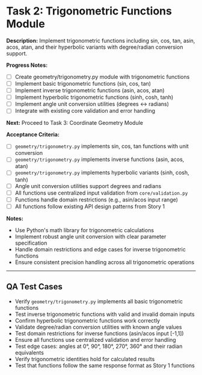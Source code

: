 # Task 2: Trigonometric Functions Module

**Description:**
Implement trigonometric functions including sin, cos, tan, asin, acos, atan, and their hyperbolic variants with degree/radian conversion support.

**Progress Notes:**
- [ ] Create geometry/trigonometry.py module with trigonometric functions
- [ ] Implement basic trigonometric functions (sin, cos, tan)
- [ ] Implement inverse trigonometric functions (asin, acos, atan)
- [ ] Implement hyperbolic trigonometric functions (sinh, cosh, tanh)
- [ ] Implement angle unit conversion utilities (degrees ↔ radians)
- [ ] Integrate with existing core validation and error handling

**Next:** Proceed to Task 3: Coordinate Geometry Module

**Acceptance Criteria:**
- [ ] `geometry/trigonometry.py` implements sin, cos, tan functions with unit conversion
- [ ] `geometry/trigonometry.py` implements inverse functions (asin, acos, atan)
- [ ] `geometry/trigonometry.py` implements hyperbolic variants (sinh, cosh, tanh)
- [ ] Angle unit conversion utilities support degrees and radians
- [ ] All functions use centralized input validation from `core/validation.py`
- [ ] Functions handle domain restrictions (e.g., asin/acos input range)
- [ ] All functions follow existing API design patterns from Story 1

**Notes:**
- Use Python's math library for trigonometric calculations
- Implement robust angle unit conversion with clear parameter specification
- Handle domain restrictions and edge cases for inverse trigonometric functions
- Ensure consistent precision handling across all trigonometric operations

---

## QA Test Cases

- Verify `geometry/trigonometry.py` implements all basic trigonometric functions
- Test inverse trigonometric functions with valid and invalid domain inputs
- Confirm hyperbolic trigonometric functions work correctly
- Validate degree/radian conversion utilities with known angle values
- Test domain restrictions for inverse functions (asin/acos input [-1,1])
- Ensure all functions use centralized validation and error handling
- Test edge cases: angles at 0°, 90°, 180°, 270°, 360° and their radian equivalents
- Verify trigonometric identities hold for calculated results
- Test that functions follow the same response format as Story 1 functions
